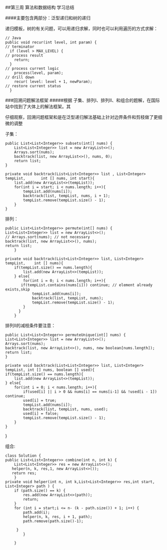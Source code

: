 ##第三周 算法和数据结构 学习总结

####主要包含两部分：泛型递归和树的递归

递归模板，树的有关问题，可以用递归求解，同时也可以利用遍历的方式求解： 


	// Java
	public void recur(int level, int param) { 
  	// terminator 
	  if (level > MAX_LEVEL) { 
    // process result 
    	return; 
	  }
	// process current logic 
		process(level, param); 
    // drill down 
    	recur( level: level + 1, newParam); 
    // restore current status 
      }
      
  
      
###回溯问题解法框架
#####根据 子集、排列I、排列II、和组合的题解，在国际站中找到了大体上的解法框架。其

仔细观察，回溯问题框架和是在泛型递归解法基础上针对边界条件和剪枝做了更细微的调整

子集：


	public List<List<Integer>> subsets(int[] nums) {
    	List<List<Integer>> list = new ArrayList<>();
    	Arrays.sort(nums);
    	backtrack(list, new ArrayList<>(), nums, 0);
    	return list;
	}

	private void backtrack(List<List<Integer>> list , List<Integer> tempList, 		int [] nums, int start){
    	list.add(new ArrayList<>(tempList));
    	for(int i = start; i < nums.length; i++){
        	tempList.add(nums[i]);
        	backtrack(list, tempList, nums, i + 1);
        	tempList.remove(tempList.size() - 1);
    	}
	}	
排列：
	
	public List<List<Integer>> permute(int[] nums) {
    List<List<Integer>> list = new ArrayList<>();
    // Arrays.sort(nums); // not necessary
    backtrack(list, new ArrayList<>(), nums);
    return list;
		}

	private void backtrack(List<List<Integer>> list, List<Integer> tempList, 	int [] nums){
   		if(tempList.size() == nums.length){
      		list.add(new ArrayList<>(tempList));
    	} else{
      		for(int i = 0; i < nums.length; i++){ 
           if(tempList.contains(nums[i])) continue; // element already exists,skip
         		tempList.add(nums[i]);
         		backtrack(list, tempList, nums);
         		tempList.remove(tempList.size() - 1);
      		}
   	  	  }
		}
		
排列II的减枝条件要注意：

	public List<List<Integer>> permuteUnique(int[] nums) {
    List<List<Integer>> list = new ArrayList<>();
    Arrays.sort(nums);
    backtrack(list, new ArrayList<>(), nums, new boolean[nums.length]);
    return list;
	}

	private void backtrack(List<List<Integer>> list, List<Integer> tempList, int [] nums, boolean [] used){
    if(tempList.size() == nums.length){
        list.add(new ArrayList<>(tempList));
    } else{
        for(int i = 0; i < nums.length; i++){
            if(used[i] || i > 0 && nums[i] == nums[i-1] && !used[i - 1]) continue;
            used[i] = true; 
            tempList.add(nums[i]);
            backtrack(list, tempList, nums, used);
            used[i] = false; 
            tempList.remove(tempList.size() - 1);
        }
    }
}

组合:
		
	class Solution {
    public List<List<Integer>> combine(int n, int k) {
    	List<List<Integer>> res = new ArrayList<>();
       helper(n, k, res,1, new ArrayList<>());
       return res;
    	}
    private void helper(int n, int k,List<List<Integer>> res,int start, 	List<Integer> path ) {
        if (path.size() == k) {
            res.add(new ArrayList<>(path));
            return;
        }
        for (int i = start;i <= n- (k - path.size()) + 1; i++) {
            path.add(i);
            helper(n, k, res, i + 1, path);
            path.remove(path.size()-1);

       	 }
    		}

		}




